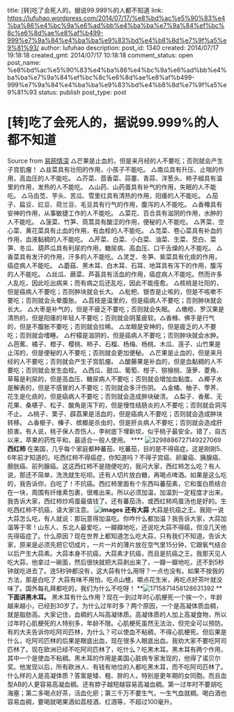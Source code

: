 title: [转]吃了会死人的，据说99.999%的人都不知道
link: https://lufuhao.wordpress.com/2014/07/17/%e8%bd%ac%e5%90%83%e4%ba%86%e4%bc%9a%e6%ad%bb%e4%ba%ba%e7%9a%84%ef%bc%8c%e6%8d%ae%e8%af%b499-999%e7%9a%84%e4%ba%ba%e9%83%bd%e4%b8%8d%e7%9f%a5%e9%81%93/
author: lufuhao
description: 
post_id: 1340
created: 2014/07/17 19:18:18
created_gmt: 2014/07/17 10:18:18
comment_status: open
post_name: %e8%bd%ac%e5%90%83%e4%ba%86%e4%bc%9a%e6%ad%bb%e4%ba%ba%e7%9a%84%ef%bc%8c%e6%8d%ae%e8%af%b499-999%e7%9a%84%e4%ba%ba%e9%83%bd%e4%b8%8d%e7%9f%a5%e9%81%93
status: publish
post_type: post

# [转]吃了会死人的，据说99.999%的人都不知道

Source from [易网情深](http://lijiejie123456.blog.163.com/blog/static/18417639620146121087869/) △芒果是止血的，但是来月经的人不要吃；否则就会产生子宫肌瘤！ △韭菜具有壮阳的作用，小孩子不能吃。 △南瓜具有升压、止喘的作用，高血压的人不能吃。 △芥菜、茴香菜、蒜薹、青蒜、洋葱头、柿子椒具有温里的作用，发热的人不能吃。 △山药、山药蛋具有补气的作用，失眠的人不能吃。 △马齿苋、芋头、苦瓜、雪里红具有清热的作用，阳痿的人不能吃。 △茄子、扁豆、豇豆、荷兰豆、毛豆具有行气的作用，腹泻的人不能吃。 △香椿具有安神的作用，从事敏捷工作的人不能吃。 △菜花、百合具有滋阴的作用，水肿的人不能吃。 △菠菜、竹笋、茼蒿具有酸涩的作用，便秘的人不能吃。 △荠菜、空心菜、黄花菜具有止血的作用，有血栓的人不能吃。 △苋菜、卷心菜具有补血的作用，血液黏稠的人不能吃。 △芹菜、白菜、小白菜、油菜、生菜、茭白、菜笋、冬瓜、葫芦瓜具有利尿的作用，糖尿病、高血压、口干舌燥的人不能吃。 △香菜具有发汗的作用，汗多的人不能吃。△灵芝、冬笋、紫菜具有化痰的作用，癌症病人不能吃。 △蘑菇、黑木耳、白木耳、石耳、地耳具有泻下的作用，腹泻的人不能吃。 △丝瓜、蕨菜、芦荟具有活血的作用，癌症病人不能吃。然而许多人乱吃，因此吃出病来；而有病之后还乱吃，因此不能痊愈。 △核桃是壮阳的，但是癌病人不要吃；否则肿块就会长大。 △枇杷、银杏是止咳的，但是不咳嗽不要吃；否则就会头晕腹胀。 △荔枝是温里的，但是癌病人不要吃；否则肿块就会长大。 △大枣是补气的，但是不疲乏不要吃；否则就会失眠。 △橄榄、罗汉果是清热的，但是阳痿的年轻人不要吃；否则就会阴茎疲软。△香橼、佛手是行气的，但是不腹胀不要吃；否则就会拉稀。 △龙眼是安神的，但是疲乏的人不要吃；否则就会嗜睡。 △柠檬是滋阴的，但是癌病人不要吃；否则肿块就会水肿。 △芭蕉、橘子、橙子、樱桃、柿子、石榴、杨梅、杨桃、木瓜、莲子、山竹果是止泻的，但是便秘的人不要吃；否则就会更加便秘。 △芒果是止血的，但是来月经的人不要吃；否则就会产生子宫肌瘤。 △酸藤果是补血的，但是血黏稠的人不要吃；否则就会发生血栓。 △西瓜、甜瓜、葡萄、柑子、猕猴桃、菠萝、菱角、草莓是利尿的，但是高血压、糖尿病人不要吃；否则就会增加血黏度。 △椰子水是解表的，但是不感冒的人不要吃；否则就会多汗伤阴。 △金橘、柚子、荸荠、花生是化痰的，但是癌病人不要吃；否则就会造成肿块破溃。 △梨子、香蕉、无花果、桑椹子、松子、酸角是泻下的，但是慢性结肠炎的人不要吃；否则就会洞泻不止。 △桃子、栗子、薜荔果是活血的，但是癌病人不要吃；否则就会造成肿块转移。 △香榧子、榛子、槟榔是杀虫的，但是肝炎病人不要吃；否则就会造成肝损害。有人说，桃子保人杏伤人，李树底下埋新坟，似乎桃子最安全。错了，自古以来，苹果的药性平和，最适合一般人使用。 **** ![3298886727149227069](https://lufuhao.files.wordpress.com/2014/07/3298886727149227069_thumb.jpg) ****西红柿**** 在美国，几乎每个家庭都种蕃茄、吃蕃茄，目的是不得癌症。这是刚刚5、6年前才知道的。吃西红柿不得癌症，你知道吗？不得子宫癌、卵巢癌、胰腺癌、膀胱癌、前列腺癌。这这西红柿不是随便吃的，我问大家，西红柿怎么吃？有人说，那还不简单，洗洗就生吃呗。还有人切片放白糖，再喝点啤酒。如果是这么吃的，我告诉你，白吃了！不抗癌。西红柿里面有个东西叫蕃茄素，它和蛋白质结合在一块，周围有纤维素包裹，很难出来。所以必须加温，加温到一定程度才出来。我告诉大家，西红柿炒鸡蛋最值钱了。还有蕃茄汤，或西红柿鸡蛋汤也是好的。生吃西红柿不抗癌，请大家注意。 **![images](https://lufuhao.files.wordpress.com/2014/07/images_thumb.jpg)** **还有大蒜** 大蒜是抗癌之王。我刚一说大蒜怎么吃，有人就说：那玩意得加温吃。你咋什么都加温？我告诉大家，大蒜加温等于零！山东人、东北人最爱吃，一瓣瓣地吃，还说吃大蒜不得癌，但没几天他先得癌症了。什么原因？现在世界上都知道怎么吃大蒜，只有我们不知道。告诉大家，原来是必须先把它切成片，一片一片的薄片放在空气里15分钟，它跟氧气结合以后产生大蒜素。大蒜本身不抗癌，大蒜素才抗癌，而且是抗癌之王。我那天见人吃大蒜，他拿过一碗面，然后很快就把大蒜剥出来了，一瓣一瓣地吃，还不到5秒钟就吃进去了。连5秒钟都没有，这大蒜有什么用呀？一点也没有。如果不按我的方法，那是白吃了 大蒜有味不用怕，吃点山楂，嚼点花生米，再吃点好茶叶就没味了。国外每礼拜都吃的，我们为什么不吃呀！ **![1715871458128631392](https://lufuhao.files.wordpress.com/2014/07/1715871458128631392_thumb.jpg) ** **下面讲黑木耳。** 黑木耳有什么作用？现在一到过年时心肌梗死一个挨一个，年龄越来越小，已经到30岁了。为什么过年时多？两个原因，一个是高凝体质血稠，就是脂肪高。大家记住，血稠的人叫高凝体质。高凝体质的人加上高凝食物，所以过年时心肌梗死的人特别多，年龄不限。心肌梗死虽然无法治，但完全可以预防。有的大夫告诉你吃阿司匹林，为什么？可以使血不粘稠，不得心肌梗死。但后果是什么，吃阿司匹林的后果是眼底出血，现在很多人眼底出血。我劝大家不要吃阿司匹林了。现在欧洲已经不吃阿司匹林了，吃什么？吃黑木耳。黑木耳有两个作用，其中一个是使血不粘稠。黑木耳的作用是美国心脏病专家发现的，他得了诺贝尔奖。他发现以后，所有欧洲人、有钱有地位的人都吃黑木耳，而不吃阿司匹林了。什么样的人是高凝体质？答案是矮、粗、胖的人，特别是更年期的女同胞。而且血型AB的人更容易高凝血稠。还有脖子越短越容易高凝血稠。第一过年时不要胡吃海塞；第二多喝点好茶，活血化瘀；第三千万不要生气，一生气血就稠。喝白酒也容易血稠，要喝就喝果酒如荔枝酒、红酒等，不超过100毫升。